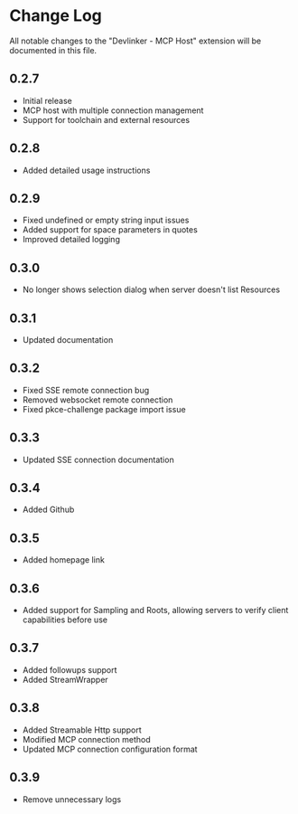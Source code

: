 # Change Log

All notable changes to the "Devlinker - MCP Host" extension will be documented in this file.

## 0.2.7

- Initial release
- MCP host with multiple connection management
- Support for toolchain and external resources

## 0.2.8

- Added detailed usage instructions

## 0.2.9

- Fixed undefined or empty string input issues
- Added support for space parameters in quotes
- Improved detailed logging

## 0.3.0

- No longer shows selection dialog when server doesn't list Resources

## 0.3.1

- Updated documentation

## 0.3.2

- Fixed SSE remote connection bug
- Removed websocket remote connection
- Fixed pkce-challenge package import issue

## 0.3.3

- Updated SSE connection documentation

## 0.3.4

- Added Github

## 0.3.5

- Added homepage link

## 0.3.6

- Added support for Sampling and Roots, allowing servers to verify client capabilities before use

## 0.3.7

- Added followups support
- Added StreamWrapper

## 0.3.8

- Added Streamable Http support
- Modified MCP connection method
- Updated MCP connection configuration format

## 0.3.9

- Remove unnecessary logs